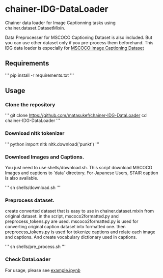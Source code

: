 # chainer-IDG-DataLoader
Chainer data loader for Image Captionning tasks using chainer.dataset.DatasetMixin.

Data Preprocesser for MSCOCO Captioning Dataset is also included.
But you can use other dataset only if you pre-process them beforehand.
This IDG data loader is especially for [MSCOCO Image Captioning Dataset](http://cocodataset.org/#download)

## Requirements
'''
pip install -r requirements.txt
'''

## Usage

### Clone the repository
'''
git clone https://github.com/matasukef/chainer-IDG-DataLoader
cd chainer-IDG-DataLoader
'''

### Download nltk tokenizer
'''
python
import nltk
nltk.download('punkt')
'''

### Download Images and Captions.
You just need to use shells/download.sh.
This script download MSCOCO Images and captions to 'data' directory.
For Japanese Users, STAIR caption is also available.

'''
sh shells/download.sh
'''

### Preprocess dataset.
create converted dataset that is easy to use in chainer.dataset.mixin from original dataset.
in the script, mscoco2formatted.py and preprocess_tokens.py are used.
mscoco2formatted.py is used for converting original caption dataset into formatted one.
then preprocess_tokens.py is used for tokenize captions and relate each image and captions.
And create vocabulary dictionary used in captions.

'''
sh shells/pre_process.sh
'''

### Check DataLoader
For usage, please see [example.ipynb](https://github.com/matasukef/chainer-IDG-DataLoader/blob/master/example.ipynb)
